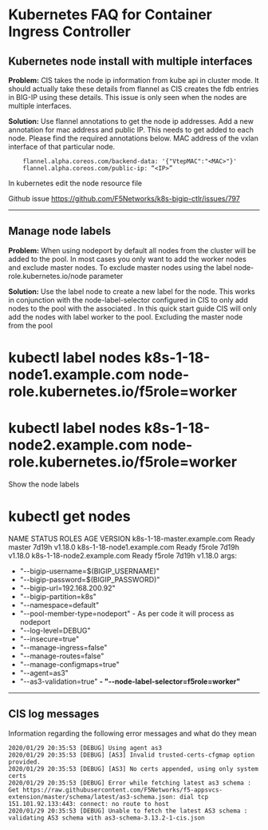 # Kubernetes FAQ for Container Ingress Controller

## Kubernetes node install with multiple interfaces

**Problem:** CIS takes the node ip information from kube api in cluster mode. It should actually take these details from flannel as CIS creates the fdb entries in BIG-IP using these details. This issue is only seen when the nodes are multiple interfaces. 

**Solution:** Use flannel annotations to get the node ip addresses. Add a new annotation for mac address and public IP. This needs to get added to each node. Please find the required annotations below. MAC address of the vxlan interface of that particular node.

```
    flannel.alpha.coreos.com/backend-data: '{"VtepMAC":"<MAC>"}'
    flannel.alpha.coreos.com/public-ip: “<IP>”
```
In kubernetes edit the node resource file

Github issue https://github.com/F5Networks/k8s-bigip-ctlr/issues/797

---

## Manage node labels

**Problem:** When using nodeport by default all nodes from the cluster will be added to the pool. In most cases you only want to add the worker nodes and exclude master nodes. To exclude master nodes using the label node-role.kubernetes.io/node parameter

**Solution:** Use the label node to create a new label for the node. This works in conjunction with the node-label-selector configured in CIS to only add nodes to the pool with the associated . In this quick start guide CIS will only add the nodes with label worker to the pool. Excluding the master node from the pool

# kubectl label nodes k8s-1-18-node1.example.com node-role.kubernetes.io/f5role=worker
# kubectl label nodes k8s-1-18-node2.example.com node-role.kubernetes.io/f5role=worker

Show the node labels

# kubectl get nodes
NAME                         STATUS   ROLES    AGE     VERSION
k8s-1-18-master.example.com   Ready    master   7d19h   v1.18.0
k8s-1-18-node1.example.com    Ready    f5role   7d19h   v1.18.0
k8s-1-18-node2.example.com    Ready    f5role   7d19h   v1.18.0
args:
- "--bigip-username=$(BIGIP_USERNAME)"
- "--bigip-password=$(BIGIP_PASSWORD)"
- "--bigip-url=192.168.200.92"
- "--bigip-partition=k8s"
- "--namespace=default"
- "--pool-member-type=nodeport" - As per code it will process as nodeport
- "--log-level=DEBUG"
- "--insecure=true"
- "--manage-ingress=false"
- "--manage-routes=false"
- "--manage-configmaps=true"
- "--agent=as3"
- "--as3-validation=true"
**- "--node-label-selector=f5role=worker"**

---

## CIS log messages

Information regarding the following error messages and what do they mean

```
2020/01/29 20:35:53 [DEBUG] Using agent as3
2020/01/29 20:35:53 [DEBUG] [AS3] Invalid trusted-certs-cfgmap option provided.
2020/01/29 20:35:53 [DEBUG] [AS3] No certs appended, using only system certs
2020/01/29 20:35:53 [DEBUG] Error while fetching latest as3 schema : Get https://raw.githubusercontent.com/F5Networks/f5-appsvcs-extension/master/schema/latest/as3-schema.json: dial tcp 151.101.92.133:443: connect: no route to host
2020/01/29 20:35:53 [DEBUG] Unable to fetch the latest AS3 schema : validating AS3 schema with as3-schema-3.13.2-1-cis.json
```